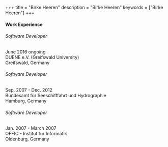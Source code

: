 +++
title = "Birke Heeren"
description = "Birke Heeren"
keywords = ["Birke Heeren"]
+++

#### Work Experience

###### Software Developer
June 2016 ongoing<br>
DUENE e.V. (Greifswald University)<br>
Greifswald, Germany

###### Software Developer
Sep. 2007 - Dec. 2012<br>
Bundesamt für Seeschifffahrt und Hydrographie<br>
Hamburg, Germany

###### Software Developer
Jan. 2007 - March 2007<br>
OFFIC - Institut für Informatik<br>
Oldenburg, Germany